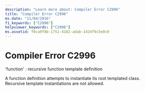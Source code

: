 ```yaml
---
description: "Learn more about: Compiler Error C2996"
title: "Compiler Error C2996"
ms.date: "11/04/2016"
f1_keywords: ["C2996"]
helpviewer_keywords: ["C2996"]
ms.assetid: f0ca9f8b-1751-4182-adab-1424f0c5e0c0
---
```

# Compiler Error C2996

'function' : recursive function template definition

A function definition attempts to instantiate its root templated class. Recursive template instantiations are not allowed.
